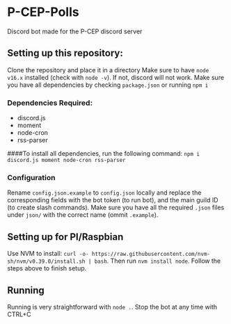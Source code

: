# P-CEP-Polls
Discord bot made for the P-CEP discord server

## Setting up this repository:
Clone the repository and place it in a directory
Make sure to have `node v16.x` installed (check with `node -v`). If not, discord will not work.
Make sure you have all dependencies by checking `package.json` or running `npm i`

### Dependencies Required:
- discord.js
- moment
- node-cron
- rss-parser

####To install all dependencies, run the following command: 
`npm i discord.js moment node-cron rss-parser`

### Configuration
Rename `config.json.example` to `config.json` locally and replace the corresponding fields with the bot token (to run bot), and the main guild ID (to create slash commands).
Make sure you have all the required `.json` files under `json/` with the correct name (ommit `.example`).

## Setting up for PI/Raspbian
Use NVM to install: `curl -o- https://raw.githubusercontent.com/nvm-sh/nvm/v0.39.0/install.sh | bash`.
Then run `nvm install node`. Follow the steps above to finish setup.

## Running
Running is very straightforward with `node .`. Stop the bot at any time with CTRL+C


